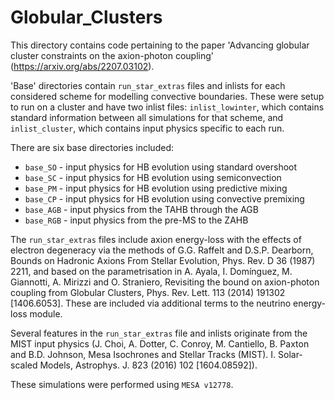 # Globular_Clusters
This directory contains code pertaining to the paper 'Advancing globular cluster constraints on the axion-photon coupling' (https://arxiv.org/abs/2207.03102).

'Base' directories contain `run_star_extras` files and inlists for each considered scheme for modelling convective boundaries. These were setup to run on a cluster and have two inlist files: `inlist_lowinter`, which contains standard information between all simulations for that scheme, and `inlist_cluster`, which contains input physics specific to each run.

There are six base directories included:
 
- `base_SO` - input physics for HB evolution using standard overshoot
- `base_SC` - input physics for HB evolution using semiconvection
- `base_PM` - input physics for HB evolution using predictive mixing
- `base_CP` - input physics for HB evolution using convective premixing
- `base_AGB` - input physics from the TAHB through the AGB
- `base_RGB` - input physics from the pre-MS to the ZAHB
  
The `run_star_extras` files include axion energy-loss with the effects of electron degeneracy via the methods of G.G. Raffelt and D.S.P. Dearborn, Bounds on Hadronic Axions From Stellar Evolution, Phys. Rev. D 36 (1987) 2211, and based on the parametrisation in A. Ayala, I. Domínguez, M. Giannotti, A. Mirizzi and O. Straniero, Revisiting the bound on axion-photon coupling from Globular Clusters, Phys. Rev. Lett. 113 (2014) 191302 [1406.6053]. These are included via additional terms to the neutrino energy-loss module. 

Several features in the `run_star_extras` file and inlists originate from the MIST input physics (J. Choi, A. Dotter, C. Conroy, M. Cantiello, B. Paxton and B.D. Johnson, Mesa Isochrones and Stellar Tracks (MIST). I. Solar-scaled Models, Astrophys. J. 823 (2016) 102 [1604.08592]).

These simulations were performed using `MESA v12778`.
